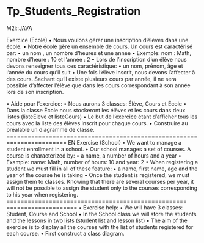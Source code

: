 # Tp_Students_Registration
M2i::JAVA

Exercice (École)
• Nous voulons gérer une inscription d’élèves dans une école.
• Notre école gère un ensemble de cours. Un cours est caractérisé
par:
• un nom , un nombre d’heures et une année
• Exemple: nom : Math, nombre d’heure : 10 et l’année : 2
• Lors de l’inscription d’un élève nous devons renseigner tous ces
caractéristique:
• un nom, prénom, âge et l’année du cours qu’il suit
• Une fois l’élève inscrit, nous devons l’affecter à des cours.
Sachant qu’il existe plusieurs cours par année, il ne sera possible
d’affecter l’élève que dans les cours correspondant à son année
lors de son inscription.

• Aide pour l’exercice:
• Nous aurons 3 classes: Élève, Cours et École
• Dans la classe École nous stockeront les élèves et les cours
dans deux listes (listeEleve et listeCours)
• Le but de l’exercice étant d’afficher tous les cours avec la liste
des élèves inscrit pour chaque cours.
• Construire au préalable un diagramme de classe.
=======================================================================   EN
Exercise (School)
• We want to manage a student enrollment in a school.
• Our school manages a set of courses. A course is characterized
by:
• a name, a number of hours and a year
• Example: name: Math, number of hours: 10 and year: 2
• When registering a student we must fill in all of these
feature:
• a name, first name, age and the year of the course he is taking
• Once the student is registered, we must assign them to classes.
Knowing that there are several courses per year, it will not be possible
to assign the student only to the courses corresponding to his year
when registering.
=================================================== ====================
• Exercise help:
• We will have 3 classes: Student, Course and School
• In the School class we will store the students and the lessons
in two lists (student list and lesson list)
• The aim of the exercise is to display all the courses with the list
of students registered for each course.
• First construct a class diagram.
